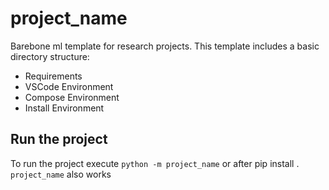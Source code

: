 # project_name

Barebone ml template for research projects.
This template includes a basic directory structure:

- Requirements 
- VSCode Environment
- Compose Environment
- Install Environment


## Run the project
To run the project execute `python -m project_name` or after pip install . `project_name` also works
